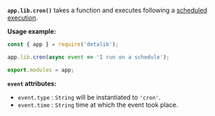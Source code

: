 **`app.lib.cron()`** takes a function and executes following a [scheduled execution](/use/cron).

**Usage example:**

```javascript
const { app } = require('detalib');

app.lib.cron(async event => 'I run on a schedule');

export.modules = app;
```

**`event` attributes:**

* `event.type` : `String` will be instantiated to `'cron'`.
* `event.time` : `String` time at which the event took place.
